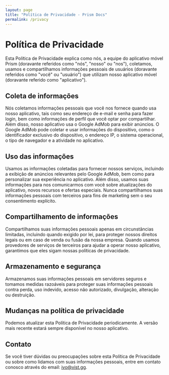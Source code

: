 ```yaml
---
layout: page
title: "Política de Privacidade - Prism Docs"
permalink: /privacy
---
```


# Política de Privacidade

Esta Política de Privacidade explica como nós, a equipe do aplicativo móvel Prism (doravante referidos como "nós", "nosso" ou "nos"), coletamos, usamos e compartilhamos informações pessoais de usuários (doravante referidos como "você" ou "usuário") que utilizam nosso aplicativo móvel (doravante referido como "aplicativo").

## Coleta de informações
Nós coletamos informações pessoais que você nos fornece quando usa nosso aplicativo, tais como seu endereço de e-mail e senha para fazer login, bem como informações de perfil que você optar por compartilhar. Além disso, nosso aplicativo usa o Google AdMob para exibir anúncios. O Google AdMob pode coletar e usar informações do dispositivo, como o identificador exclusivo do dispositivo, o endereço IP, o sistema operacional, o tipo de navegador e a atividade no aplicativo.

## Uso das informações
Usamos as informações coletadas para fornecer nossos serviços, incluindo a exibição de anúncios relevantes pelo Google AdMob, bem como para personalizar sua experiência no aplicativo. Além disso, usamos suas informações para nos comunicarmos com você sobre atualizações do aplicativo, novos recursos e ofertas especiais. Nunca compartilhamos suas informações pessoais com terceiros para fins de marketing sem o seu consentimento explícito.

## Compartilhamento de informações
Compartilhamos suas informações pessoais apenas em circunstâncias limitadas, incluindo quando exigido por lei, para proteger nossos direitos legais ou em caso de venda ou fusão da nossa empresa. Quando usamos provedores de serviços de terceiros para ajudar a operar nosso aplicativo, garantimos que eles sigam nossas políticas de privacidade.

## Armazenamento e segurança
Armazenamos suas informações pessoais em servidores seguros e tomamos medidas razoáveis ​​para proteger suas informações pessoais contra perda, uso indevido, acesso não autorizado, divulgação, alteração ou destruição.

## Mudanças na política de privacidade
Podemos atualizar esta Política de Privacidade periodicamente. A versão mais recente estará sempre disponível no nosso aplicativo.

## Contato
Se você tiver dúvidas ou preocupações sobre esta Política de Privacidade ou sobre como lidamos com suas informações pessoais, entre em contato conosco através do email: [ivo@vist.gg](mailto:ivo@vist.gg).